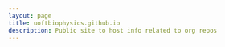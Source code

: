 ```yaml
---
layout: page
title: uoftbiophysics.github.io
description: Public site to host info related to org repos
---
```

